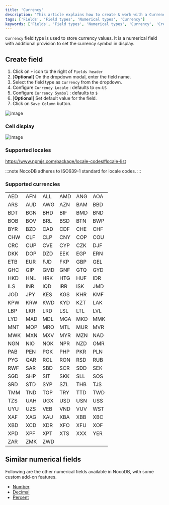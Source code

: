 ```yaml
---
title: 'Currency'
description: 'This article explains how to create & work with a Currency field.'
tags: ['Fields', 'Field types', 'Numerical types', 'Currency']
keywords: ['Fields', 'Field types', 'Numerical types', 'Currency', 'Create currency field']
---
```



`Currency` field type is used to store currency values. It is a numerical field with additional provision to set the currency symbol in display.

## Create field
1. Click on `+` icon to the right of `Fields header`
2. [**Optional**] On the dropdown modal, enter the field name.
3. Select the field type as `Currency` from the dropdown.
4. Configure `Currency Locale` : defaults to `en-US`
5. Configure `Currency Symbol` : defaults to `$`
6. [**Optional**] Set default value for the field.
7. Click on `Save Column` button.

![image](/img/v2/fields/currency.png)

### Cell display
![image](/img/v2/fields/currency-cell-display.png)

### Supported locales
https://www.npmjs.com/package/locale-codes#locale-list

:::note
NocoDB adheres to ISO639-1 standard for locale codes.
:::

### Supported currencies

|     |     |     |     |     |     |
|-----|-----|-----|-----|-----|-----|
| AED | AFN | ALL | AMD | ANG | AOA |
| ARS | AUD | AWG | AZN | BAM | BBD |
| BDT | BGN | BHD | BIF | BMD | BND |
| BOB | BOV | BRL | BSD | BTN | BWP |
| BYR | BZD | CAD | CDF | CHE | CHF |
| CHW | CLF | CLP | CNY | COP | COU |
| CRC | CUP | CVE | CYP | CZK | DJF |
| DKK | DOP | DZD | EEK | EGP | ERN |
| ETB | EUR | FJD | FKP | GBP | GEL |
| GHC | GIP | GMD | GNF | GTQ | GYD |
| HKD | HNL | HRK | HTG | HUF | IDR |
| ILS | INR | IQD | IRR | ISK | JMD |
| JOD | JPY | KES | KGS | KHR | KMF |
| KPW | KRW | KWD | KYD | KZT | LAK |
| LBP | LKR | LRD | LSL | LTL | LVL |
| LYD | MAD | MDL | MGA | MKD | MMK |
| MNT | MOP | MRO | MTL | MUR | MVR |
| MWK | MXN | MXV | MYR | MZN | NAD |
| NGN | NIO | NOK | NPR | NZD | OMR |
| PAB | PEN | PGK | PHP | PKR | PLN |
| PYG | QAR | ROL | RON | RSD | RUB |
| RWF | SAR | SBD | SCR | SDD | SEK |
| SGD | SHP | SIT | SKK | SLL | SOS |
| SRD | STD | SYP | SZL | THB | TJS |
| TMM | TND | TOP | TRY | TTD | TWD |
| TZS | UAH | UGX | USD | USN | USS |
| UYU | UZS | VEB | VND | VUV | WST |
| XAF | XAG | XAU | XBA | XBB | XBC |
| XBD | XCD | XDR | XFO | XFU | XOF |
| XPD | XPF | XPT | XTS | XXX | YER |
| ZAR | ZMK | ZWD |     |     |     |



## Similar numerical fields
Following are the other numerical fields available in NocoDB, with some custom add-on features.
- [Number](010.number.md)
- [Decimal](020.decimal.md)
- [Percent](030.percent.md)
